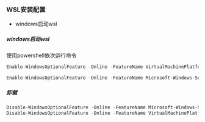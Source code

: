 ### WSL安装配置

- windows启动wsl

##### windows启动wsl

使用powershell依次运行命令

```powershell
Enable-WindowsOptionalFeature -Online -FeatureName VirtualMachinePlatform 

Enable-WindowsOptionalFeature -Online -FeatureName Microsoft-Windows-Subsystem-Linux 
```



##### 卸载

```powershell
Disable-WindowsOptionalFeature -Online -FeatureName Microsoft-Windows-Subsystem-Linux
Disable-WindowsOptionalFeature -Online -FeatureName VirtualMachinePlatform 
```

